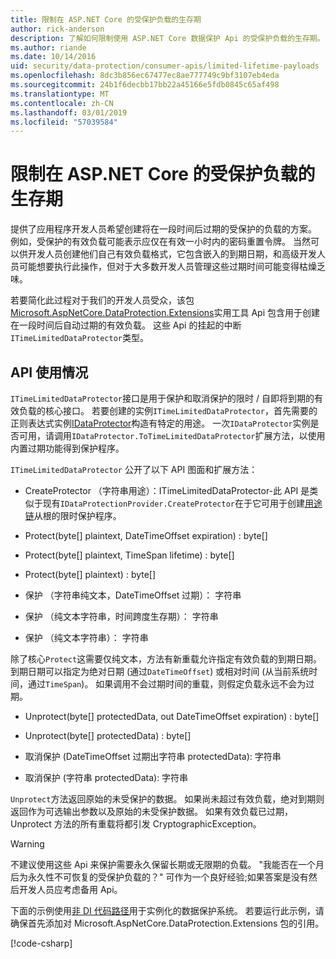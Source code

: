 ```yaml
---
title: 限制在 ASP.NET Core 的受保护负载的生存期
author: rick-anderson
description: 了解如何限制使用 ASP.NET Core 数据保护 Api 的受保护负载的生存期。
ms.author: riande
ms.date: 10/14/2016
uid: security/data-protection/consumer-apis/limited-lifetime-payloads
ms.openlocfilehash: 8dc3b856ec67477ec8ae777749c9bf3107eb4eda
ms.sourcegitcommit: 24b1f6decbb17bb22a45166e5fdb0845c65af498
ms.translationtype: MT
ms.contentlocale: zh-CN
ms.lasthandoff: 03/01/2019
ms.locfileid: "57039584"
---
```

# <a name="limit-the-lifetime-of-protected-payloads-in-aspnet-core"></a>限制在 ASP.NET Core 的受保护负载的生存期

提供了应用程序开发人员希望创建将在一段时间后过期的受保护的负载的方案。 例如，受保护的有效负载可能表示应仅在有效一小时内的密码重置令牌。 当然可以供开发人员创建他们自己有效负载格式，它包含嵌入的到期日期，和高级开发人员可能想要执行此操作，但对于大多数开发人员管理这些过期时间可能变得枯燥乏味。

若要简化此过程对于我们的开发人员受众，该包[Microsoft.AspNetCore.DataProtection.Extensions](https://www.nuget.org/packages/Microsoft.AspNetCore.DataProtection.Extensions/)实用工具 Api 包含用于创建在一段时间后自动过期的有效负载。 这些 Api 的挂起的中断`ITimeLimitedDataProtector`类型。

## <a name="api-usage"></a>API 使用情况

`ITimeLimitedDataProtector`接口是用于保护和取消保护的限时 / 自即将到期的有效负载的核心接口。 若要创建的实例`ITimeLimitedDataProtector`，首先需要的正则表达式实例[IDataProtector](xref:security/data-protection/consumer-apis/overview)构造有特定的用途。 一次`IDataProtector`实例是否可用，请调用`IDataProtector.ToTimeLimitedDataProtector`扩展方法，以使用内置过期功能得到保护程序。

`ITimeLimitedDataProtector` 公开了以下 API 图面和扩展方法：

* CreateProtector （字符串用途）：ITimeLimitedDataProtector-此 API 是类似于现有`IDataProtectionProvider.CreateProtector`在于它可用于创建[用途链](xref:security/data-protection/consumer-apis/purpose-strings)从根的限时保护程序。

* Protect(byte[] plaintext, DateTimeOffset expiration) : byte[]

* Protect(byte[] plaintext, TimeSpan lifetime) : byte[]

* Protect(byte[] plaintext) : byte[]

* 保护 （字符串纯文本，DateTimeOffset 过期）： 字符串

* 保护 （纯文本字符串，时间跨度生存期）： 字符串

* 保护 （纯文本字符串）： 字符串

除了核心`Protect`这需要仅纯文本，方法有新重载允许指定有效负载的到期日期。 到期日期可以指定为绝对日期 (通过`DateTimeOffset`) 或相对时间 (从当前系统时间，通过`TimeSpan`)。 如果调用不会过期时间的重载，则假定负载永远不会为过期。

* Unprotect(byte[] protectedData, out DateTimeOffset expiration) : byte[]

* Unprotect(byte[] protectedData) : byte[]

* 取消保护 (DateTimeOffset 过期出字符串 protectedData): 字符串

* 取消保护 (字符串 protectedData): 字符串

`Unprotect`方法返回原始的未受保护的数据。 如果尚未超过有效负载，绝对到期则返回作为可选输出参数以及原始的未受保护数据。 如果有效负载已过期，Unprotect 方法的所有重载将都引发 CryptographicException。

>[!WARNING]
> 不建议使用这些 Api 来保护需要永久保留长期或无限期的负载。 "我能否在一个月后为永久性不可恢复的受保护负载的？" 可作为一个良好经验;如果答案是没有然后开发人员应考虑备用 Api。

下面的示例使用[非 DI 代码路径](xref:security/data-protection/configuration/non-di-scenarios)用于实例化的数据保护系统。 若要运行此示例，请确保首先添加对 Microsoft.AspNetCore.DataProtection.Extensions 包的引用。

[!code-csharp[](limited-lifetime-payloads/samples/limitedlifetimepayloads.cs)]
